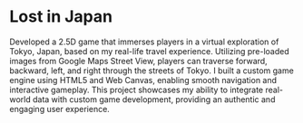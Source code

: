 # Lost in Japan

Developed a 2.5D game that immerses players in a virtual exploration of Tokyo, Japan, based on my real-life travel experience. Utilizing pre-loaded images from Google Maps Street View, players can traverse forward, backward, left, and right through the streets of Tokyo. I built a custom game engine using HTML5 and Web Canvas, enabling smooth navigation and interactive gameplay. This project showcases my ability to integrate real-world data with custom game development, providing an authentic and engaging user experience. 
